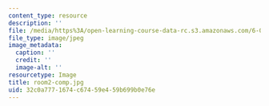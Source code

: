 ```yaml
---
content_type: resource
description: ''
file: /media/https%3A/open-learning-course-data-rc.s3.amazonaws.com/6-004-computation-structures-spring-2017/32c0a7771674c67459e459b699b0e76e_room2-comp.jpg
file_type: image/jpeg
image_metadata:
  caption: ''
  credit: ''
  image-alt: ''
resourcetype: Image
title: room2-comp.jpg
uid: 32c0a777-1674-c674-59e4-59b699b0e76e
---
```

